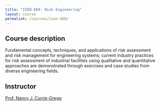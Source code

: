```yaml
---
title: "ISEN 660: Risk Engineering"
layout: course
permalink: /courses/isen-660/
---
```

<h2>Course description</h2>
Fundamental concepts, techniques, and applications of risk assessment and risk management for engineering systems; current industry practices for risk assessment of industrial facilities using qualitative and quantitative approaches are demonstrated through exercises and case studies from diverse engineering fields.

<h2>Instructor</h2>
<a href = "https://engineering.tamu.edu/industrial/profiles/currie-gregg-nancy.html" target="_blank" rel="noopener noreferrer">Prof. Nancy J. Currie-Gregg</a>